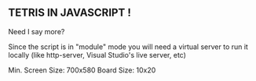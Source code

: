 ## TETRIS IN JAVASCRIPT !

Need I say more?

Since the script is in "module" mode you will need a virtual server to run it locally (like http-server, Visual Studio's live server, etc)

Min. Screen Size: 700x580
Board Size: 10x20
